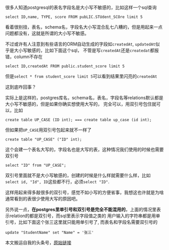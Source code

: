 很多人知道postgresql的表名字段名是大小写不敏感的，比如这样一个sql查询

    select ID,name, TYPE, score FROM pubLIC.STUdent_SCOre limit 5

看着很别扭，表名，schema名，字段名大小写混合乱七八糟的，但是用起来一点问题都没有，这就是所谓的大小写不敏感。

不过或许有人注意到有些语言的ORM自动生成的字段如`createdAt`, `updatedAt`似乎是大小写敏感的，比如下面这个sql，
不管是写`createdAt`还是`createdat`都报错，column不存在

    select ID,createdAt FROM public.student_score limit 5

但是`select * from student_score limit 5`可以看到结果里闪亮的`createdAt`

这到底咋回事？

实际上是这样的，postgres库名，schema名，表名，字段名等relations默认都是大小写不敏感的，但是如果你确实想使用大写的，
完全可以，用双引号包住就可以，比如

    create table UP_CASE (ID int); === create table up_case (id int);

但如果把`UP_CASE`用双引号包起来就不一样了

    create table "UP_CASE" ("ID" int);

这个会建一个表名大写的，字段名也是大写的表，这种情况我们使用的时候也需要双引号

    select "ID" from "UP_CASE";

双引号里面就不是大小写敏感的，创建的时候是什么样就需要什么样，比如`select id, "Id", ID`这些都不行，必须`select "ID"`.

这样用起来得多敲很多的双引号，感觉不如小写的方便省事，我想这也许就是为啥通常看到的表很少使用大写的原因吧。

另外说一点，**在postgres里单引号和双引号是完全不能混用的**，上面的情况里表示relation的都是双引号，而sql里表示字段值之类的
用户输入的字符串都是用单引号，比如下面这个张三这里就只能用单引号了, 而表名和字段名需要双引号的

    update "StudentName" set "Name" = '张三'

本文搬运自我的头条号，[原始链接](https://www.toutiao.com/i6702400326743360013/)
